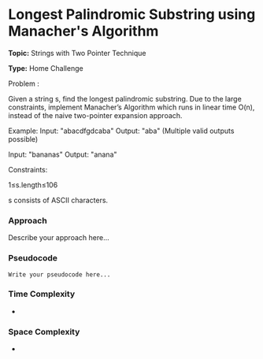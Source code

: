# Longest Palindromic Substring using Manacher's Algorithm
**Topic:** Strings with Two Pointer Technique

**Type:** Home Challenge

Problem :

 Given a string s, find the longest palindromic substring. Due to the large constraints, implement Manacher’s Algorithm which runs in linear time O(n), instead of the naive two-pointer expansion approach. 

Example: 
 Input: "abacdfgdcaba" 
 Output: "aba" (Multiple valid outputs possible) 

Input: "bananas" 
 Output: "anana" 

Constraints: 

1≤s.length≤106 

s consists of ASCII characters. 

### Approach
Describe your approach here...

### Pseudocode
```
Write your pseudocode here...
```

### Time Complexity
- 

### Space Complexity
- 
